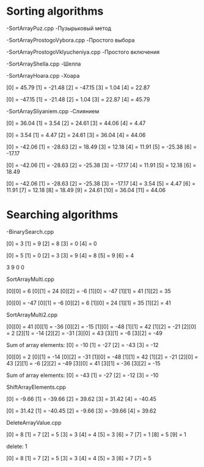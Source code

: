 # Sorting algorithms

-SortArrayPuz.cpp -Пузырьковый метод

-SortArrayProstogoVybora.cpp -Простого выбора

-SortArrayProstogoVklyucheniya.cpp -Простого включения

-SortArrayShella.cpp -Шелла

-SortArrayHoara.cpp -Хоара

  [0] = 45.79   [1] = -21.48  [2] = -47.15  [3] = 1.04    [4] = 22.87

  [0] = -47.15  [1] = -21.48  [2] = 1.04    [3] = 22.87   [4] = 45.79

-SortArraySliyaniem.cpp -Слиянием

[0] = 36.04   [1] = 3.54    [2] = 24.61   [3] = 44.06   [4] = 4.47

[0] = 3.54    [1] = 4.47    [2] = 24.61   [3] = 36.04   [4] = 44.06

[0] = -42.06  [1] = -28.63  [2] = 18.49   [3] = 12.18   [4] = 11.91   [5] = -25.38  [6] = -17.17

[0] = -42.06  [1] = -28.63  [2] = -25.38  [3] = -17.17  [4] = 11.91   [5] = 12.18   [6] = 18.49

[0] = -42.06  [1] = -28.63  [2] = -25.38  [3] = -17.17  [4] = 3.54    [5] = 4.47    [6] = 11.91   [7] = 12.18   [8] = 18.49   [9] = 24.61   [10] = 36.04   [11] = 44.06


# Searching algorithms

-BinarySearch.cpp

[0] = 3   [1] = 9   [2] = 8   [3] = 0   [4] = 0

[0] = 5   [1] = 0   [2] = 3   [3] = 9   [4] = 8   [5] = 9   [6] = 4

3 9 0 0


SortArrayMulti.cpp

  [0][0] = 6    [0][1] = 24   [0][2] = -6
  [1][0] = -47  [1][1] = 41   [1][2] = 35

  [0][0] = -47  [0][1] = -6   [0][2] = 6
  [1][0] = 24   [1][1] = 35   [1][2] = 41


SortArrayMulti2.cpp

  [0][0] = 41   [0][1] = -36  [0][2] = -15
  [1][0] = -48  [1][1] = 42   [1][2] = -21
  [2][0] = 2    [2][1] = -14  [2][2] = -31
  [3][0] = 43   [3][1] = -6   [3][2] = -49

  Sum of array elements: [0] = -10  [1] = -27  [2] = -43  [3] = -12

  [0][0] = 2    [0][1] = -14  [0][2] = -31
  [1][0] = -48  [1][1] = 42   [1][2] = -21
  [2][0] = 43   [2][1] = -6   [2][2] = -49
  [3][0] = 41   [3][1] = -36  [3][2] = -15

  Sum of array elements: [0] = -43  [1] = -27  [2] = -12  [3] = -10


ShiftArrayElements.cpp

  [0] = -9.66   [1] = -39.66  [2] = 39.62   [3] = 31.42   [4] = -40.45

  [0] = 31.42   [1] = -40.45  [2] = -9.66   [3] = -39.66  [4] = 39.62


DeleteArrayValue.cpp

  [0] = 8    [1] = 7    [2] = 5    [3] = 3    [4] = 4    [5] = 3    [6] = 7    [7] = 1    [8] = 5    [9] = 1

  delete: 1

  [0] = 8    [1] = 7    [2] = 5    [3] = 3    [4] = 4    [5] = 3    [6] = 7    [7] = 5
